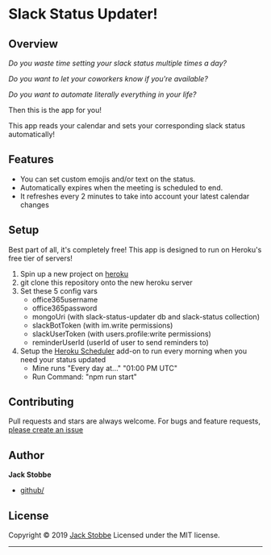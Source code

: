 # Slack Status Updater!

## Overview
_Do you waste time setting your slack status multiple times a day?_

_Do you want to let your coworkers know if you're available?_

_Do you want to automate literally everything in your life?_

Then this is the app for you!

This app reads your calendar and sets your corresponding slack status automatically!

## Features

- You can set custom emojis and/or text on the status.
- Automatically expires when the meeting is scheduled to end.
- It refreshes every 2 minutes to take into account your latest calendar changes

## Setup

Best part of all, it's completely free! This app is designed to run on Heroku's free tier of servers!

1) Spin up a new project on [heroku](https://devcenter.heroku.com/articles/free-dyno-hours)
2) git clone this repository onto the new heroku server
3) Set these 5 config vars
    - office365username
    - office365password
    - mongoUri (with slack-status-updater db and slack-status collection)
    - slackBotToken (with im.write permissions)
    - slackUserToken (with users.profile:write permissions)
    - reminderUserId (userId of user to send reminders to)
4) Setup the [Heroku Scheduler](https://elements.heroku.com/addons/scheduler) add-on to run every morning when you need your status updated
    - Mine runs "Every day at..." "01:00 PM UTC"
    - Run Command: "npm run start"

## Contributing

Pull requests and stars are always welcome. For bugs and feature requests, [please create an issue](https://github.com/jjstobbe/slack-status-updater/issues)

## Author

**Jack Stobbe**

* [github/](https://github.com/jjstobbe)

## License

Copyright © 2019 [Jack Stobbe](https://jjstobbe.github.io)
Licensed under the MIT license.

***
